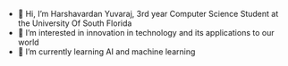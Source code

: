 - 👋 Hi, I’m Harshavardan Yuvaraj, 3rd year Computer Science Student at the University Of South Florida
- 👀 I’m interested in innovation in technology and its applications to our world
- 🌱 I’m currently learning AI and machine learning 


<!---
HarshaExplorer/HarshaExplorer is a ✨ special ✨ repository because its `README.md` (this file) appears on your GitHub profile.
You can click the Preview link to take a look at your changes.
--->
